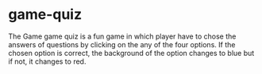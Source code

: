 # game-quiz
The Game game quiz is a fun game in which player have to chose the answers of questions by  clicking on the any of the four options. If the chosen option is correct, the background of the option changes to blue but if not, it changes to red.  
